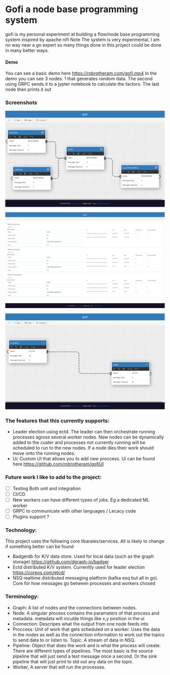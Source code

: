 # Gofi a node base programming system
gofi is my personal experiment at building a flow/node base programming system inspired by apache nifi
Note The system is very expermental, I am no way near a go expert so many things done in this project could be done in many better ways.

#### Demo
You can see a basic demo here https://robrotheram.com/gofi.mp4
In the demo you can see 3 nodes. 1 that generates random data. The second using GRPC sends it to a jypter notebook to calculate the factors. The last node then prints it out

### Screenshots

![gofi screenshot](docs/gofi-1.png)

![gofi screenshot](docs/gofi-2.png)

![gofi screenshot](docs/gofi-3.png)

### The features that this currently supports:
- Leader election using ectd. The leader can then orchestrate running processes agross several worker nodes. New nodes can be dynamically added to the custer and processes not currently running will be scheduled to run to the new nodes. If a node dies their work should move onto the running nodes.
- Ui: Custom UI that allows you to add new proccess. Ui can be found here https://github.com/robrotheram/gofiUI

### Future work I like to add to the project:
- [ ] Testing Both unit and integration
- [ ] CI/CD
- [ ] New workers can have different types of jobs. Eg a dedicated ML worker
- [ ] GRPC to communicate with other languages / Lecacy code
- [ ] Plugins support ?

### Technology:
This project uses the following core libaraies/services. All is likely to change if something better can be found
- Badgerdb for K/V data store. Used for local data (such as the graph storage) https://github.com/dgraph-io/badger
- Ectd distributed  K/V system. Currenltly used for leader election https://coreos.com/etcd/
- NSQ realtime distributed messaging platform (kafka esq but all in go). Core for how messages go between processes and workers chosed

### Terminology:
- Graph: A list of nodes and the connections between nodes.
- Node: A singular process contains the paramaters of that process and metadata. metadata will inculde things like x,y position in the ui
- Connection: Descripes what the output from one node feeds into
- Proccess: Unit of work that gets scheduled on a worker. Uses the data in the nodes as well as the connection information to work out the topics to send data to or listen to.
Topic: A stream of data in NSQ.
- Pipeline: Object that does the work and is what the process will create. There are different types of pipelines. The most basic is the source pipeline that will just send a test message once a second. Or the sink pipeline that will just print to std out any data on the topic.
- Worker, A server that will run the processes.




